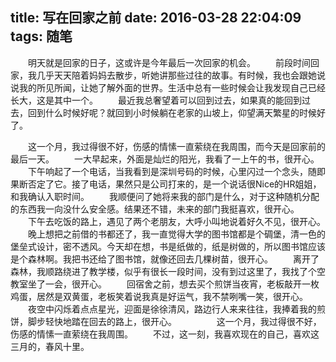 title: 写在回家之前
date: 2016-03-28 22:04:09
tags: 随笔
---
　　明天就是回家的日子，这或许是今年最后一次回家的机会。
　　前段时间回家，我几乎天天陪着妈妈去散步，听她讲那些过往的故事。有时候，我也会跟她说说我的所见所闻，让她了解外面的世界。生活中总有一些时候会让我发现自己已经长大，这是其中一个。
　　最近我总奢望着可以回到过去，如果真的能回到过去，回到什么时候好呢？就回到小时候躺在老家的山坡上，仰望满天繁星的时候好了。
<!--more-->
　　这一个月，我过得很不好，伤感的情愫一直萦绕在我周围，而今天是回家前的最后一天。
　　一大早起来，外面是灿烂的阳光，我看了一上午的书，很开心。
　　下午响起了一个电话，当我看到是深圳号码的时候，心里闪过一个念头，随即果断否定了它。接了电话，果然只是公司打来的，是一个说话很Nice的HR姐姐，和我确认入职时间。
　　我顺便问了她将来我的部门是什么，对于这种随机分配的东西我一向没什么安全感。结果还不错，未来的部门我挺喜欢，很开心。
　　下午去吃饭的路上，遇见了两个老朋友，大呼小叫地说着好久不见，很开心。
　　晚上想把之前借的书都还了，我一直觉得大学的图书馆都是个碉堡，清一色的堡垒式设计，密不透风。今天却在想，书是纸做的，纸是树做的，所以图书馆应该是个森林啊。我把书还给了图书馆，就像还回去几棵树苗，很开心。
　　离开了森林，我顺路绕进了教学楼，似乎有很长一段时间，没有到过这里了，我找了个空教室坐了一会，很开心。
　　回宿舍之前，想去买个煎饼当夜宵，老板敲开一枚鸡蛋，居然是双黄蛋，老板笑着说我真是好运气，我不禁咧嘴一笑，很开心。
　　夜空中闪烁着点点星光，迎面是徐徐清风，路边行人来来往往，我捧着我的煎饼，脚步轻快地踏在回去的路上，很开心。
　　
　　这一个月，我过得很不好，伤感的情愫一直萦绕在我周围。
　　不过，这一刻，我喜欢现在的自己，喜欢这三月的，春风十里。